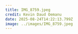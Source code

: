 ```yaml
---
title: IMG_8759.jpeg
credit: Kevin Daud Oemanu
date: 2025-08-24T14:22:13.799Z
image: ../images/IMG_8759.jpeg
---
```


